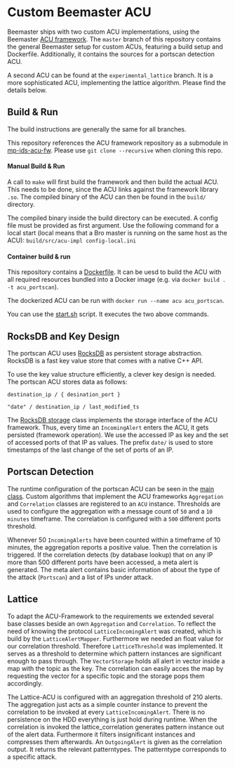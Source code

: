 # Custom Beemaster ACU

Beemaster ships with two custom ACU implementations, using the Beemaster [ACU framework](https://git.informatik.uni-hamburg.de/iss/mp-ids-acu-fw). The `master` branch of this repository contains the general Beemaster setup for custom ACUs, featuring a build setup and Dockerfile. Additionally, it contains the sources for a portscan detection ACU.

A second ACU can be found at the `experimental_lattice` branch. It is a more sophisticated ACU, implementing the lattice algorithm. Please find the details below.

## Build & Run

The build instructions are generally the same for all branches.

This repository references the ACU framework repository as a submodule in [mp-ids-acu-fw](https://git.informatik.uni-hamburg.de/iss/mp-ids-acu-fw). Please use `git clone --recursive` when cloning this repo.


#### Manual Build & Run

A call to `make` will first build the framework and then build the actual ACU. This needs to be done, since the ACU links against the framework library `.so`. The compiled binary of the ACU can then be found in the `build/` directory.

The compiled binary inside the build directory can be executed. A config file must be provided as first argument. Use the following command for a local start (local means that a Bro master is running on the same host as the ACU): `build/src/acu-impl config-local.ini`

#### Container build & run

This repository contains a [Dockerfile](Dockerfile). It can be uesd to build the ACU with all required resources bundled into a Docker image (e.g. via `docker build . -t acu_portscan`).

The dockerized ACU can be run with `docker run --name acu acu_portscan`.

You can use the [start.sh](start.sh) script. It executes the two above commands.


## RocksDB and Key Design

The portscan ACU uses [RocksDB](http://rocksdb.org) as persistent storage abstraction. RocksDB is a fast key value store that comes with a native C++ API.

To use the key value structure efficiently, a clever key design is needed. The portscan ACU stores data as follows:

`destination_ip / { desination_port }`

`"date" / destination_ip / last_modified_ts`

The [RocksDB storage](src/rocks_storage.h) class implements the storage interface of the ACU framework. Thus, every time an `IncomingAlert` enters the ACU, it gets persisted (framework operation). We use the accessed IP as key and the set of accessed ports of that IP as values. The prefix `date/` is used to store timestamps of the last change of the set of ports of an IP.

## Portscan Detection

The runtime configuration of the portscan ACU can be seen in the [main class](src/main.cc). Custom algorithms that implement the ACU frameworks `Aggregation` and `Correlation` classes are registered to an `ACU` instance. Thresholds are used to configure the aggregation with a message count of `50` and a `10 minutes` timeframe. The correlation is configured with a `500` different ports threshold.

Whenever 50 `IncomingAlerts` have been counted within a timeframe of 10 minutes, the aggregation reports a positive value. Then the correlation is triggered. If the correlation detects (by database lookup) that on any IP more than 500 different ports have been accessed, a meta alert is generated. The meta alert contains basic information of about the type of the attack (`Portscan`) and a list of IPs under attack.


## Lattice

To adapt the ACU-Framework to the requirements we extended several base classes beside an own `Aggregation` and `Correlation`. To reflect the need of knowing the protocol `LatticeIncomingAlert` was created, which is build by the `LatticeAlertMapper`. Furthermore we needed an float value for our correlation threshold. Therefore `LatticeThreshold` was implemented. It serves as a threshold to determine which pattern instances are significant enough to pass through. The `VectorStorage` holds all alert in vector inside a map with the topic as the key. The correlation can easily acces the map by requesting the vector for a specific topic and the storage pops them accordingly.

The Lattice-ACU is configured with an aggregation threshold of 210 alerts. The aggregation just acts as a simple counter instance to prevent the correlation to be invoked at every `LatticeIncomingAlert`. There is no persistence on the HDD everything is just hold during runtime. When the correlation is invoked the lattice_correlation generates pattern instance out of the alert data. Furthermore it filters insignificant instances and compresses them afterwards. An `OutgoingAlert` is given as the correlation output. It returns the relevant patterntypes. The patterntype corresponds to a specific attack.

